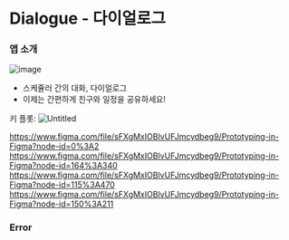 # Dialogue - 다이얼로그


### 앱 소개
![image](https://user-images.githubusercontent.com/91481253/139715581-c6e72097-733f-4e7c-a397-16f754978cb6.png)

- 스케쥴러 간의 대화, 다이얼로그
- 이제는 간편하게 친구와 일정을 공유하세요!

키 플롯:
![Untitled](https://s3-us-west-2.amazonaws.com/secure.notion-static.com/3ea5ca2f-9c96-4d1d-88e6-810f9f0f411b/Untitled.png)

https://www.figma.com/file/sFXgMxIOBlvUFJmcydbeg9/Prototyping-in-Figma?node-id=0%3A2
https://www.figma.com/file/sFXgMxIOBlvUFJmcydbeg9/Prototyping-in-Figma?node-id=164%3A340
https://www.figma.com/file/sFXgMxIOBlvUFJmcydbeg9/Prototyping-in-Figma?node-id=115%3A470
https://www.figma.com/file/sFXgMxIOBlvUFJmcydbeg9/Prototyping-in-Figma?node-id=150%3A211


### Error

